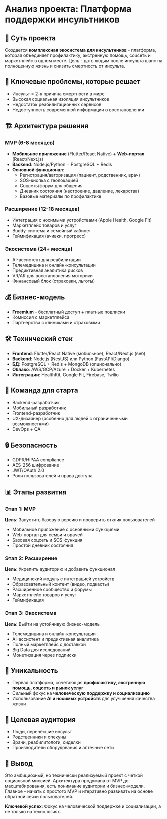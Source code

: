 # Анализ проекта: Платформа поддержки инсультников

## 🧠 Суть проекта
Создается **комплексная экосистема для инсультников** - платформа, которая объединяет профилактику, экстренную помощь, соцсеть и маркетплейс в одном месте. Цель - дать людям после инсульта шанс на полноценную жизнь и снизить смертность от инсульта.

## 🎯 Ключевые проблемы, которые решает
- Инсульт = 2-я причина смертности в мире
- Высокая социальная изоляция инсультников
- Недостаток реабилитационных сервисов
- Недоступность современной информации о восстановлении

## 🏗️ Архитектура решения

### **MVP (6-8 месяцев)**
- **Мобильное приложение** (Flutter/React Native) + **Web-портал** (React/Next.js)
- **Backend**: Node.js/Python + PostgreSQL + Redis
- **Основной функционал**:
  - Регистрация/авторизация (пациент, родственник, врач)
  - SOS-кнопка с геолокацией
  - Соцсеть/форум для общения
  - Дневник состояния (настроение, давление, лекарства)
  - Базовые материалы по профилактике

### **Расширение (12-18 месяцев)**
- Интеграция с носимыми устройствами (Apple Health, Google Fit)
- Маркетплейс товаров и услуг
- Buddy-система и семейный кабинет
- Геймификация (ачивки, прогресс)

### **Экосистема (24+ месяца)**
- AI-ассистент для реабилитации
- Телемедицина и онлайн-консультации
- Предиктивная аналитика рисков
- VR/AR для восстановления моторики
- Финансовый блок (страховки, льготы)

## 💰 Бизнес-модель
- **Freemium** - бесплатный доступ + платные подписки
- Комиссия с маркетплейса
- Партнерства с клиниками и страховыми

## 🛠 Технический стек
- **Frontend**: Flutter/React Native (мобильное), React/Next.js (веб)
- **Backend**: Node.js (NestJS) или Python (FastAPI/Django)
- **БД**: PostgreSQL + Redis + MongoDB (опционально)
- **Облако**: AWS/GCP/Azure + Docker + Kubernetes
- **Интеграции**: HealthKit, Google Fit, Firebase, Twilio

## 👥 Команда для старта
- Backend-разработчик
- Мобильный разработчик
- Frontend-разработчик  
- UX-дизайнер (особенно для людей с ограниченными возможностями)
- DevOps + QA

## 🔒 Безопасность
- GDPR/HIPAA compliance
- AES-256 шифрование
- JWT/OAuth 2.0
- Роли пользователей и права доступа

## 📊 Этапы развития

### Этап 1: MVP
**Цель**: Запустить базовую версию и проверить отклик пользователей
- Мобильное приложение с основными функциями
- Web-портал для семьи и врачей
- Базовая соцсеть и SOS-функция
- Простой дневник состояния

### Этап 2: Расширение
**Цель**: Укрепить аудиторию и добавить функционал
- Медицинский модуль с интеграцией устройств
- Образовательный контент (видео, подкасты)
- Расширенное сообщество и форумы
- Маркетплейс товаров и услуг
- Геймификация

### Этап 3: Экосистема
**Цель**: Выйти на устойчивую бизнес-модель
- Телемедицина и онлайн-консультации
- AI-ассистент и предиктивная аналитика
- Полный маркетплейс с доставкой
- Big Data для исследований
- Монетизация через подписки

## 🎯 Уникальность
- Первая платформа, сочетающая **профилактику, экстренную помощь, соцсеть и рынок услуг**
- Сильный фокус на **человеческую поддержку и социализацию**
- Использование **AI и носимых устройств** для улучшения качества жизни

## 👥 Целевая аудитория
- Люди, перенёсшие инсульт
- Родственники и опекуны
- Врачи, реабилитологи, сиделки
- Производители оборудования и аптечные сети

## 🚀 Вывод
Это амбициозный, но технически реализуемый проект с четкой социальной миссией. Архитектура продумана от MVP до масштабирования, есть понимание аудитории и бизнес-модели. Главное - начать с простого MVP и итеративно развивать на основе обратной связи пользователей.

**Ключевой успех**: Фокус на человеческой поддержке и социализации, а не только на технологиях.
